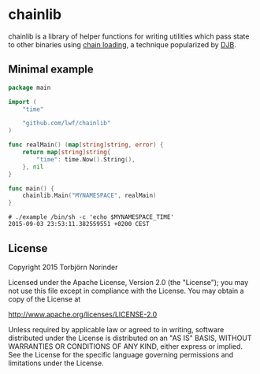 # chainlib

chainlib is a library of helper functions for writing utilities which pass
state to other binaries using [chain loading](https://en.wikipedia.org/wiki/Chain_loading), 
a technique popularized by [DJB](http://cr.yp.to/).

## Minimal example
```go
package main

import (
	"time"

	"github.com/lwf/chainlib"
)

func realMain() (map[string]string, error) {
	return map[string]string{
		"time": time.Now().String(),
	}, nil
}

func main() {
	chainlib.Main("MYNAMESPACE", realMain)
}
```

```shell
# ./example /bin/sh -c 'echo $MYNAMESPACE_TIME'
2015-09-03 23:53:11.382559551 +0200 CEST
```

## License

Copyright 2015 Torbjörn Norinder

Licensed under the Apache License, Version 2.0 (the "License");
you may not use this file except in compliance with the License.
You may obtain a copy of the License at

http://www.apache.org/licenses/LICENSE-2.0

Unless required by applicable law or agreed to in writing, software
distributed under the License is distributed on an "AS IS" BASIS,
WITHOUT WARRANTIES OR CONDITIONS OF ANY KIND, either express or implied.
See the License for the specific language governing permissions and
limitations under the License.
